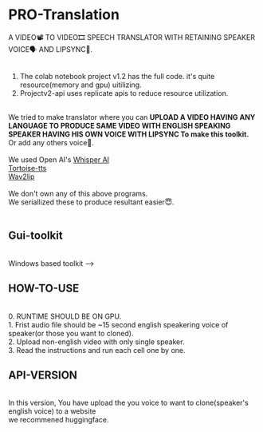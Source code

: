 # PRO-Translation
A VIDEO📽 TO VIDEO🎞 SPEECH TRANSLATOR WITH RETAINING SPEAKER VOICE🗣 AND LIPSYNC👄. <br>
<br>
1. The colab notebook project v1.2 has the full code. it's quite resource(memory and gpu) uitilizing. <br>
2. Projectv2-api uses replicate apis to reduce resource utilization. <br>
<br>
We tried to make translator where you can <b>UPLOAD A VIDEO HAVING ANY LANGUAGE TO PRODUCE SAME VIDEO WITH ENGLISH SPEAKING SPEAKER HAVING HIS OWN VOICE WITH LIPSYNC
To make this toolkit.</b> <br>
Or add any others voice👀.<br>
<br>
We used Open AI's <a href="https://github.com/openai/whisper">Whisper AI</a><br>
<a href="https://github.com/neonbjb/tortoise-tts">Tortoise-tts</a><br>
<a href="https://github.com/Rudrabha/Wav2Lip.git">Wav2lip</a><br>
<br>
We don't own any of this above programs.<br>
We seriallized these to produce resultant easier😇.<br>
<br>
<h2>Gui-toolkit</h2>
<br>
Windows based toolkit -->
<br>
<h2>HOW-TO-USE</h2>
<br>
0. RUNTIME SHOULD BE ON GPU.<br>
1. Frist audio file should be ~15 second english speakering voice of speaker(or those you want to cloned).<br>
2. Upload non-english video with only single speaker.<br>
3. Read the instructions and run each cell one by one.<br>
<h2>API-VERSION</h2>
<br>
In this version, You have upload the you voice to want to clone(speaker's english voice) to a website<br>
we recommened huggingface.<br>
